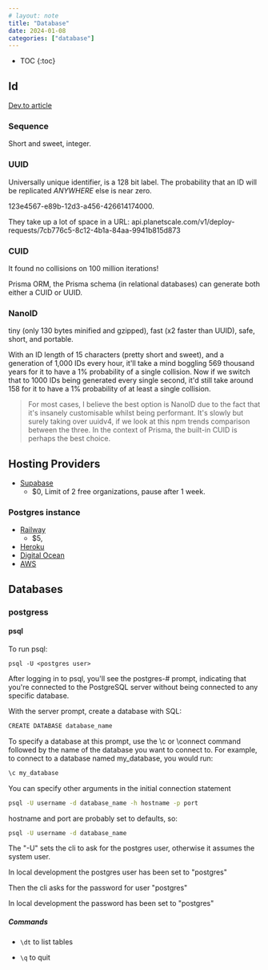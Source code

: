 ```yaml
---
# layout: note
title: "Database"
date: 2024-01-08
categories: ["database"]
---
```


- TOC
{:toc}

## Id

[Dev.to article](https://dev.to/harshhhdev/uuidguid-cuid-nanoid-whats-the-difference-5dj1)

### Sequence

Short and sweet, integer.

### UUID

Universally unique identifier, is a 128 bit label. The probability that an ID will be replicated *ANYWHERE* else is near zero.

123e4567-e89b-12d3-a456-426614174000.

They take up a lot of space in a URL: api.planetscale.com/v1/deploy-requests/7cb776c5-8c12-4b1a-84aa-9941b815d873

### CUID

It found no collisions on 100 million iterations!

Prisma ORM, the Prisma schema (in relational databases) can generate both either a CUID or UUID.

### NanoID

tiny (only 130 bytes minified and gzipped), fast (x2 faster than UUID), safe, short, and portable.

With an ID length of 15 characters (pretty short and sweet), and a generation of 1,000 IDs every hour, it'll take a mind boggling 569 thousand years for it to have a 1% probability of a single collision. Now if we switch that to 1000 IDs being generated every single second, it'd still take around 158 for it to have a 1% probability of at least a single collision.

 > For most cases, I believe the best option is NanoID due to the fact that it's insanely customisable whilst being performant. It's slowly but surely taking over uuidv4, if we look at this npm trends comparison between the three. In the context of Prisma, the built-in CUID is perhaps the best choice.

## Hosting Providers

- [Supabase](https://supabase.com)
  - $0, Limit of 2 free organizations, pause after 1 week.

### Postgres instance

- [Railway](https://railway.app/)
  - $5,
- [Heroku](https://www.heroku.com/postgres)
- [Digital Ocean](https://www.digitalocean.com/products/managed-databases)
- [AWS](https://aws.amazon.com/rds/postgresql/)

## Databases

### postgress

#### psql

 To run psql:

 ```console
 psql -U <postgres user>
 ```

After logging in to psql, you'll see the postgres-# prompt, indicating that you're connected to the PostgreSQL server without being connected to any specific database.

With the server prompt, create a database with SQL:

```bash
CREATE DATABASE database_name
```

To specify a database at this prompt, use the \c or \connect command followed by the name of the database you want to connect to. For example, to connect to a database named my_database, you would run:

```bash
\c my_database
```

You can specify other arguments in the initial connection statement

 ```bash
 psql -U username -d database_name -h hostname -p port
 ```

hostname and port are probably set to defaults, so:

 ```bash
 psql -U username -d database_name
 ```

The "-U" sets the cli to ask for the postgres user, otherwise it assumes the system user.

In local development the postgres user has been set to "postgres"

Then the cli asks for the password for user "postgres"

In local development the password has been set to "postgres"

##### Commands

- ```\dt``` to list tables

- ```\q``` to quit
